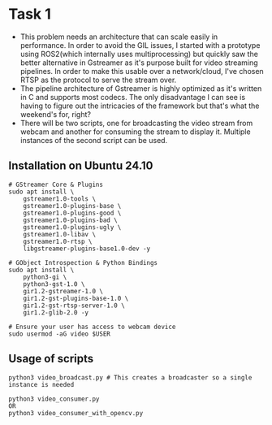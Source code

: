 # Task 1

- This problem needs an architecture that can scale easily in performance. In order to avoid the GIL issues, I started with a prototype using ROS2(which internally uses multiprocessing) but quickly saw the better alternative in Gstreamer as it's purpose built for video streaming pipelines. In order to make this usable over a network/cloud, I've chosen RTSP as the protocol to serve the stream over.
- The pipeline architecture of Gstreamer is highly optimized as it's written in C and supports most codecs. The only disadvantage I can see is having to figure out the intricacies of the framework but that's what the weekend's for, right?
- There will be two scripts, one for broadcasting the video stream from webcam and another for consuming the stream to display it. Multiple instances of the second script can be used.

## Installation on Ubuntu 24.10

```
# GStreamer Core & Plugins
sudo apt install \
    gstreamer1.0-tools \
    gstreamer1.0-plugins-base \
    gstreamer1.0-plugins-good \
    gstreamer1.0-plugins-bad \
    gstreamer1.0-plugins-ugly \
    gstreamer1.0-libav \
    gstreamer1.0-rtsp \
    libgstreamer-plugins-base1.0-dev -y

# GObject Introspection & Python Bindings
sudo apt install \
    python3-gi \
    python3-gst-1.0 \
    gir1.2-gstreamer-1.0 \
    gir1.2-gst-plugins-base-1.0 \
    gir1.2-gst-rtsp-server-1.0 \
    gir1.2-glib-2.0 -y

# Ensure your user has access to webcam device
sudo usermod -aG video $USER
```

## Usage of scripts
```
python3 video_broadcast.py # This creates a broadcaster so a single instance is needed
    
python3 video_consumer.py
OR
python3 video_consumer_with_opencv.py 
```